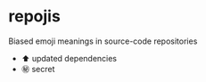 # repojis
Biased emoji meanings in source-code repositories

- :arrow_up: updated dependencies
- :secret: secret
